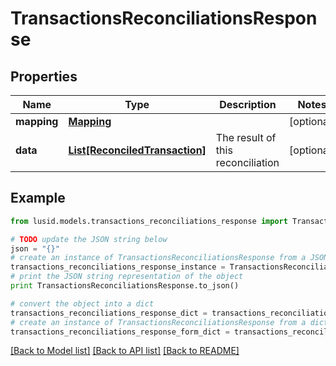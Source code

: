 # TransactionsReconciliationsResponse


## Properties
Name | Type | Description | Notes
------------ | ------------- | ------------- | -------------
**mapping** | [**Mapping**](Mapping.md) |  | [optional] 
**data** | [**List[ReconciledTransaction]**](ReconciledTransaction.md) | The result of this reconciliation | [optional] 

## Example

```python
from lusid.models.transactions_reconciliations_response import TransactionsReconciliationsResponse

# TODO update the JSON string below
json = "{}"
# create an instance of TransactionsReconciliationsResponse from a JSON string
transactions_reconciliations_response_instance = TransactionsReconciliationsResponse.from_json(json)
# print the JSON string representation of the object
print TransactionsReconciliationsResponse.to_json()

# convert the object into a dict
transactions_reconciliations_response_dict = transactions_reconciliations_response_instance.to_dict()
# create an instance of TransactionsReconciliationsResponse from a dict
transactions_reconciliations_response_form_dict = transactions_reconciliations_response.from_dict(transactions_reconciliations_response_dict)
```
[[Back to Model list]](../README.md#documentation-for-models) [[Back to API list]](../README.md#documentation-for-api-endpoints) [[Back to README]](../README.md)


